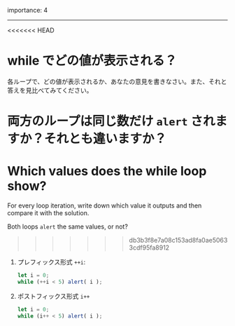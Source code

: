 importance: 4

---

<<<<<<< HEAD
# while でどの値が表示される？

各ループで、どの値が表示されるか、あなたの意見を書きなさい。また、それと答えを見比べてみてください。

両方のループは同じ数だけ `alert` されますか？それとも違いますか？
=======
# Which values does the while loop show?

For every loop iteration, write down which value it outputs and then compare it with the solution.

Both loops `alert` the same values, or not?
>>>>>>> db3b3f8e7a08c153ad8fa0ae50633cdf95fa8912

1. プレフィックス形式 `++i`:

    ```js
    let i = 0;
    while (++i < 5) alert( i );
    ```
2. ポストフィックス形式 `i++`

    ```js
    let i = 0;
    while (i++ < 5) alert( i );
    ```
